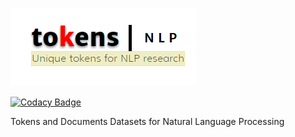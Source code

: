 ![TOKENS](tokens.png)

[![Codacy Badge](https://api.codacy.com/project/badge/Grade/1afa00d5a82544a7bf2847d5609cc1a6)](https://app.codacy.com/manual/racherb/tokens?utm_source=github.com&utm_medium=referral&utm_content=racherb/tokens&utm_campaign=Badge_Grade_Dashboard)

Tokens and Documents Datasets for Natural Language Processing
